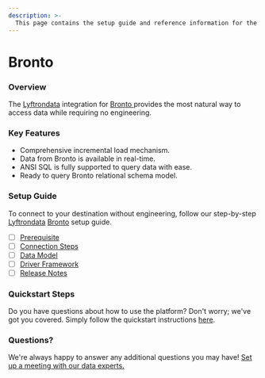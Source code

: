 ```yaml
---
description: >-
  This page contains the setup guide and reference information for the Bronto source connector.
---
```


# Bronto

### Overview

The [Lyftrondata](https://www.lyftrondata.com/) integration for [Bronto](https://www.lyftrondata.com/integration/bronto/)[ ](https://www.lyftrondata.com/integration/bronto/)provides the most natural way to access data while requiring no engineering.

### Key Features

* Comprehensive incremental load mechanism.
* Data from Bronto is available in real-time.&#x20;
* ANSI SQL is fully supported to query data with ease.
* Ready to query Bronto relational schema model.

### Setup Guide

To connect to your destination without engineering, follow our step-by-step [Lyftrondata](https://www.lyftrondata.com/)  [Bronto](https://www.lyftrondata.com/integration/bronto/) setup guide.

* [ ] [Prerequisite](../../marketing-analytics/bronto/prerequisite.md)
* [ ] [Connection Steps](../../marketing-analytics/bronto/connection-steps.md)
* [ ] [Data Model](../../marketing-analytics/bronto/data-model/)
* [ ] [Driver Framework](../../marketing-analytics/bronto/driver-framework/)
* [ ] [Release Notes](../../marketing-analytics/bronto/release-notes.md)

### Quickstart Steps

Do you have questions about how to use the platform? Don't worry; we've got you covered. Simply follow the quickstart instructions [here](../../../quickstart-steps.md).

### Questions? <a href="#questions" id="questions"></a>

We're always happy to answer any additional questions you may have! [Set up a meeting with our data experts.](https://www.lyftrondata.com/book-a-meeting/)

